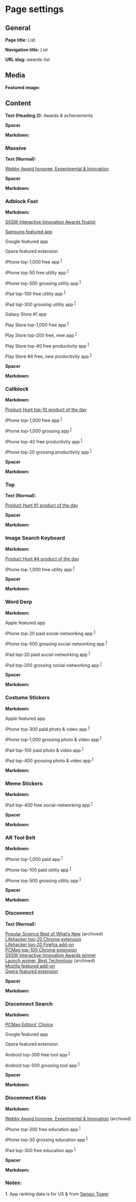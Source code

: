 # Page settings

## General

**Page title:** List

**Navigation title:** List

**URL slug:** awards-list

## Media

**Featured image:** ![Green](green.png)

## Content

**Text (Heading 2):** Awards & achievements

**Spacer**

**Markdown:**

<h3 id="massive">Massive</h3>

**Text (Normal):**

[Webby Award honoree, Experimental & Innovation](https://winners.webbyawards.com/2022/apps-and-software/mobile-ott-app-features/experimental-innovation/214630/massive)

**Spacer**

**Markdown:**

<h3 id="adblockfast">Adblock Fast</h3>

**Markdown:**

<p><a target="_blank" href="https://www.sxsw.com/wp-content/uploads/2016/05/sxsw_interactive_innovation_awards_finalists_final.pdf">SXSW Interactive Innovation Awards finalist</a></p><p><a target="_blank" href="https://twitter.com/GalaxyAppsStore/status/1056727439043387392">Samsung featured app</a></p><p>Google featured app</p><p>Opera featured extension</p><p class="overall-top-1000">iPhone top-1,000 free app<sup> <a href="#source">1</a></sup></p><p class="category-top-100">iPhone top-50 free utility app<sup> <a href="#source">1</a></sup></p><p class="category-top-1000">iPhone top-500 grossing utility app<sup> <a href="#source">1</a></sup></p><p class="category-top-100">iPad top-100 free utility app<sup> <a href="#source">1</a></sup></p><p class="category-top-1000">iPad top-300 grossing utility app<sup> <a href="#source">1</a></sup></p><p>Galaxy Store #1 app</p><p class="overall-top-1000">Play Store top-1,000 free app<sup> <a href="#source">1</a></sup></p><p class="overall-top-1000">Play Store top-200 free, new app<sup> <a href="#source">1</a></sup></p><p class="category-top-100">Play Store top-40 free productivity app<sup> <a href="#source">1</a></sup></p><p class="category-top-100">Play Store #4 free, new productivity app<sup> <a href="#source">1</a></sup></p>

**Spacer**

**Markdown:**

<h3 id="callblock">Callblock</h3>

**Markdown:**

<p><a target="_blank" href="https://www.producthunt.com/products/callblock">Product Hunt top-10 product of the day</a></p><p class="overall-top-1000">iPhone top-1,000 free app<sup> <a href="#source">1</a></sup></p><p class="overall-top-1000">iPhone top-1,000 grossing app<sup> <a href="#source">1</a></sup></p><p class="category-top-100">iPhone top-40 free productivity app<sup> <a href="#source">1</a></sup></p><p class="category-top-100">iPhone top-20 grossing productivity app<sup> <a href="#source">1</a></sup></p>

**Spacer**

**Markdown:**

<h3 id="top">Top</h3>

**Text (Normal):**

[Product Hunt #1 product of the day](https://www.producthunt.com/products/top)

**Spacer**

**Markdown:**

<h3 id="imagekeyboard">Image Search Keyboard</h3>

**Markdown:**

<p><a target="_blank" href="https://www.producthunt.com/products/image-search-keyboard">Product Hunt #4 product of the day</a></p><p class="category-top-1000">iPhone top-1,000 free utility app<sup> <a href="#source">1</a></sup></p>

**Spacer**

**Markdown:**

<h3 id="werd-derp">Werd Derp</h3>

**Markdown:**

<p>Apple featured app</p><p class="category-top-100">iPhone top-20 paid social-networking app<sup> <a href="#source">1</a></sup></p><p class="category-top-1000">iPhone top-500 grossing social-networking app<sup> <a href="#source">1</a></sup></p><p class="category-top-100">iPad top-20 paid social-networking app<sup> <a href="#source">1</a></sup></p><p class="category-top-1000">iPad top-200 grossing social-networking app<sup> <a href="#source">1</a></sup></p>

**Spacer**

**Markdown:**

<h3 id="costume-stickers">Costume Stickers</h3>

**Markdown:**

<p>Apple featured app</p><p class="category-top-1000">iPhone top-300 paid photo &amp; video app<sup> <a href="#source">1</a></sup></p><p class="category-top-1000">iPhone top-1,000 grossing photo &amp; video app<sup> <a href="#source">1</a></sup></p><p class="category-top-100">iPad top-100 paid photo &amp; video app<sup> <a href="#source">1</a></sup></p><p class="category-top-1000">iPad top-400 grossing photo &amp; video app<sup> <a href="#source">1</a></sup></p>

**Markdown:**

<h3 class="category-top-1000" id="meme-stickers">Meme Stickers</h3>

**Markdown:**

<p class="category-top-1000">iPad top-400 free social-networking app<sup> <a href="#source">1</a></sup></p>

**Spacer**

**Markdown:**

<h3 id="artoolbelt">AR Tool Belt</h3>

**Markdown:**

<p class="overall-top-1000">iPhone top-1,000 paid app<sup> <a href="#source">1</a></sup></p><p class="category-top-100">iPhone top-100 paid utility app<sup> <a href="#source">1</a></sup></p><p class="category-top-1000">iPhone top-500 grossing utility app<sup> <a href="#source">1</a></sup></p>

**Spacer**

**Markdown:**

<h3 id="disconnect">Disconnect</h3>

**Text (Normal):**

[Popular Science Best of What’s New](https://web.archive.org/web/20140924121407/http://www.popsci.com/bown/2013/category/software)
(archived)  
[Lifehacker top-20 Chrome extension](https://lifehacker.com/lifehacker-pack-for-chrome-our-list-of-essential-chrom-880863393)  
[Lifehacker top-20 Firefox add-on](https://lifehacker.com/lifehacker-pack-for-firefox-our-list-of-the-essential-896766794)  
[PCMag top-100 Chrome extension](https://www.pcmag.com/news/the-100-best-free-google-chrome-extensions)  
[SXSW Interactive Innovation Awards winner](https://www.sxsw.com/wp-content/uploads/2016/06/2015-SXSW-Interactive-Innovation-Awards-Winners-Release_final3.pdf)  
[Launch winner, Best Technology](https://en.wikipedia.org/w/index.php?oldid=708343289&title=LAUNCH_Conference)
(archived)  
[Mozilla featured add-on](https://blog.mozilla.org/addons/2014/02/01/february-featured-add-ons/)  
[Opera featured extension](https://dev.opera.com/articles/extension-developer-interviews-disconnect/)

**Spacer**

**Markdown:**

<h3 id="disconnect-search">Disconnect Search</h3>

**Markdown:**

<p><a target="_blank" href="https://www.pcmag.com/reviews/disconnect-search">PCMag Editors’ Choice</a></p><p>Google featured app</p><p>Opera featured extension</p><p class="category-top-1000">Android top-300 free tool app<sup> <a href="#source">1</a></sup></p><p class="category-top-1000">Android top-500 grossing tool app<sup> <a href="#source">1</a></sup></p>

**Spacer**

**Markdown:**

<h3 id="disconnect-kids">Disconnect Kids</h3>

**Markdown:**

<p><a target="_blank" href="https://web.archive.org/web/20190410100830/https://www.webbyawards.com/winners/2014/mobile-apps/handheld-devices/experimental-innovation/">Webby Award honoree, Experimental &amp; Innovation</a> (archived)</p><p class="category-top-1000">iPhone top-200 free education app<sup> <a href="#source">1</a></sup></p><p class="category-top-100">iPhone top-30 grossing education app<sup> <a href="#source">1</a></sup></p><p class="category-top-1000">iPad top-300 free education app<sup> <a href="#source">1</a></sup></p>

**Spacer**

**Markdown:**

<h3 id="notes">Notes:</h3><p id="source">1. App ranking data is for US &amp; from <a target="_blank" href="https://sensortower.com/">Sensor Tower</a></p>
